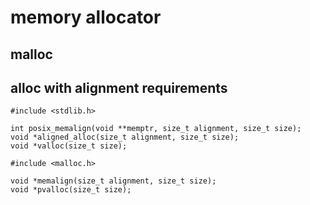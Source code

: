 # memory allocator


## malloc

## alloc with alignment requirements

```
#include <stdlib.h>

int posix_memalign(void **memptr, size_t alignment, size_t size);
void *aligned_alloc(size_t alignment, size_t size);
void *valloc(size_t size);

#include <malloc.h>

void *memalign(size_t alignment, size_t size);
void *pvalloc(size_t size);

```
